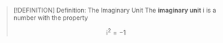 >[!DEFINITION] Definition: The Imaginary Unit
>The **imaginary unit** $\mathrm{i}$ is a number with the property
>
>$$\mathrm{i}^2 = -1$$
>